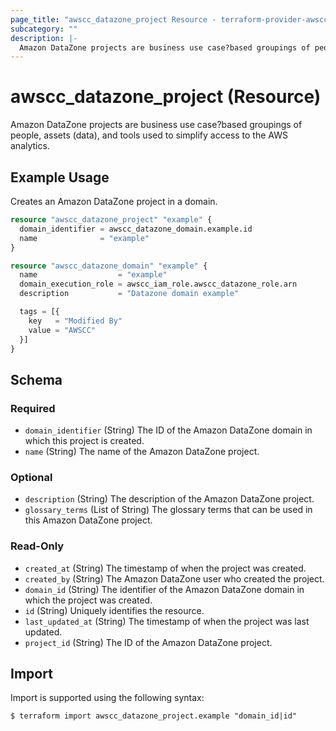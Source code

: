 ```yaml
---
page_title: "awscc_datazone_project Resource - terraform-provider-awscc"
subcategory: ""
description: |-
  Amazon DataZone projects are business use case?based groupings of people, assets (data), and tools used to simplify access to the AWS analytics.
---
```


# awscc_datazone_project (Resource)

Amazon DataZone projects are business use case?based groupings of people, assets (data), and tools used to simplify access to the AWS analytics.

## Example Usage

Creates an Amazon DataZone project in a domain.

```terraform
resource "awscc_datazone_project" "example" {
  domain_identifier = awscc_datazone_domain.example.id
  name              = "example"
}

resource "awscc_datazone_domain" "example" {
  name                  = "example"
  domain_execution_role = awscc_iam_role.awscc_datazone_role.arn
  description           = "Datazone domain example"

  tags = [{
    key   = "Modified By"
    value = "AWSCC"
  }]
}
```

<!-- schema generated by tfplugindocs -->
## Schema

### Required

- `domain_identifier` (String) The ID of the Amazon DataZone domain in which this project is created.
- `name` (String) The name of the Amazon DataZone project.

### Optional

- `description` (String) The description of the Amazon DataZone project.
- `glossary_terms` (List of String) The glossary terms that can be used in this Amazon DataZone project.

### Read-Only

- `created_at` (String) The timestamp of when the project was created.
- `created_by` (String) The Amazon DataZone user who created the project.
- `domain_id` (String) The identifier of the Amazon DataZone domain in which the project was created.
- `id` (String) Uniquely identifies the resource.
- `last_updated_at` (String) The timestamp of when the project was last updated.
- `project_id` (String) The ID of the Amazon DataZone project.

## Import

Import is supported using the following syntax:

```shell
$ terraform import awscc_datazone_project.example "domain_id|id"
```